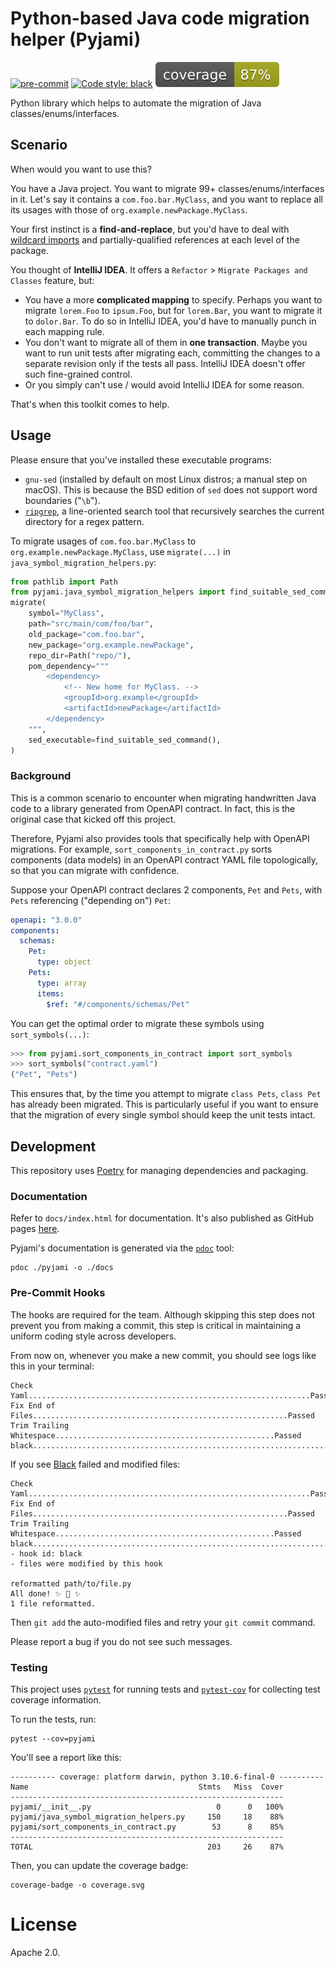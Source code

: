 # **Py**thon-based **Ja**va code **mi**gration helper (Pyjami)
[![pre-commit](https://img.shields.io/badge/pre--commit-enabled-brightgreen?logo=pre-commit&logoColor=white)](https://github.com/pre-commit/pre-commit)
[![Code style: black](https://img.shields.io/badge/code%20style-black-000000.svg)](https://github.com/psf/black)
[![Code Coverage](coverage.svg)](https://github.com/dbrgn/coverage-badge)

Python library which helps to automate the migration of Java classes/enums/interfaces.

## Scenario

When would you want to use this?

You have a Java project. You want to migrate 99+ classes/enums/interfaces in it. Let's say it contains a `com.foo.bar.MyClass`, and you want to replace all its usages with those of `org.example.newPackage.MyClass`.

Your first instinct is a **find-and-replace**, but you'd have to deal with [wildcard imports](https://www.baeldung.com/java-wildcard-imports) and partially-qualified references at each level of the package.

You thought of **IntelliJ IDEA**. It offers a `Refactor` > `Migrate Packages and Classes` feature, but:
* You have a more **complicated mapping** to specify. Perhaps you want to migrate `lorem.Foo` to `ipsum.Foo`, but for `lorem.Bar`, you want to migrate it to `dolor.Bar`. To do so in IntelliJ IDEA, you'd have to manually punch in each mapping rule.
* You don't want to migrate all of them in **one transaction**. Maybe you want to run unit tests after migrating each, committing the changes to a separate revision only if the tests all pass. IntelliJ IDEA doesn't offer such fine-grained control.
* Or you simply can't use / would avoid IntelliJ IDEA for some reason.

That's when this toolkit comes to help.

## Usage

Please ensure that you've installed these executable programs:

* `gnu-sed` (installed by default on most Linux distros; a manual step on macOS). This is because the BSD edition of `sed` does not support word boundaries ("`\b`").
* [`ripgrep`](https://github.com/BurntSushi/ripgrep), a line-oriented search tool that recursively searches the current directory for a regex pattern.

To migrate usages of `com.foo.bar.MyClass` to `org.example.newPackage.MyClass`, use `migrate(...)` in `java_symbol_migration_helpers.py`:

```python
from pathlib import Path
from pyjami.java_symbol_migration_helpers import find_suitable_sed_command, migrate
migrate(
    symbol="MyClass",
    path="src/main/com/foo/bar",
    old_package="com.foo.bar",
    new_package="org.example.newPackage",
    repo_dir=Path("repo/"),
    pom_dependency="""
        <dependency>
            <!-- New home for MyClass. -->
            <groupId>org.example</groupId>
            <artifactId>newPackage</artifactId>
        </dependency>
    """,
    sed_executable=find_suitable_sed_command(),
)
```

### Background

This is a common scenario to encounter when migrating handwritten Java code to a library generated from OpenAPI contract. In fact, this is the original case that kicked off this project.

Therefore, Pyjami also provides tools that specifically help with OpenAPI migrations. For example, `sort_components_in_contract.py` sorts components (data models) in an OpenAPI contract YAML file topologically, so that you can migrate with confidence.

Suppose your OpenAPI contract declares 2 components, `Pet` and `Pets`, with `Pets` referencing ("depending on") `Pet`:
```yaml
openapi: "3.0.0"
components:
  schemas:
    Pet:
      type: object
    Pets:
      type: array
      items:
        $ref: "#/components/schemas/Pet"
```

You can get the optimal order to migrate these symbols using `sort_symbols(...)`:

```python
>>> from pyjami.sort_components_in_contract import sort_symbols
>>> sort_symbols("contract.yaml")
("Pet", "Pets")
```

This ensures that, by the time you attempt to migrate `class Pets`, `class Pet` has already been migrated. This is particularly useful if you want to ensure that the migration of every single symbol should keep the unit tests intact.

## Development

This repository uses [Poetry](https://python-poetry.org/) for managing dependencies and packaging.

### Documentation

Refer to `docs/index.html` for documentation. It's also published as GitHub pages [here](https://opensource.ebay.com/pyjami/pyjami/java_symbol_migration_helpers.html).

Pyjami's documentation is generated via the [`pdoc`](https://pdoc.dev/docs/pdoc.html) tool:

```shell
pdoc ./pyjami -o ./docs
```

### Pre-Commit Hooks

The hooks are required for the team. Although skipping this step does not prevent you from making a commit, this step is critical in maintaining a uniform coding style across developers.

From now on, whenever you make a new commit, you should see logs like this in your terminal:

```
Check Yaml...............................................................Passed
Fix End of Files.........................................................Passed
Trim Trailing Whitespace.................................................Passed
black....................................................................Passed
```

If you see [Black](https://github.com/psf/black) failed and modified files:

```
Check Yaml...............................................................Passed
Fix End of Files.........................................................Passed
Trim Trailing Whitespace.................................................Passed
black....................................................................Failed
- hook id: black
- files were modified by this hook

reformatted path/to/file.py
All done! ✨ 🍰 ✨
1 file reformatted.
```

Then `git add` the auto-modified files and retry your `git commit` command.

Please report a bug if you do not see such messages.

### Testing

This project uses [`pytest`](https://docs.pytest.org/) for running tests and [`pytest-cov`](https://pytest-cov.readthedocs.io/en/latest/) for collecting test coverage information.

To run the tests, run:

```shell
pytest --cov=pyjami
```

You'll see a report like this:

```
---------- coverage: platform darwin, python 3.10.6-final-0 ----------
Name                                      Stmts   Miss  Cover
-------------------------------------------------------------
pyjami/__init__.py                            0      0   100%
pyjami/java_symbol_migration_helpers.py     150     18    88%
pyjami/sort_components_in_contract.py        53      8    85%
-------------------------------------------------------------
TOTAL                                       203     26    87%
```

Then, you can update the coverage badge:

```shell
coverage-badge -o coverage.svg
```

# License

Apache 2.0.

